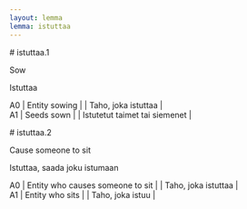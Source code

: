 ```yaml
---
layout: lemma
lemma: istuttaa
---
```


<div class="sense">
# <span class="sensename">istuttaa.1</span>

<span class="description">Sow</span>

<span class="description">Istuttaa</span>

A0 | Entity sowing |   | Taho, joka istuttaa |  
A1 | Seeds sown |   | Istutetut taimet tai siemenet |  

</div>

<div class="sense">
# <span class="sensename">istuttaa.2</span>

<span class="description">Cause someone to sit</span>

<span class="description">Istuttaa, saada joku istumaan</span>

A0 | Entity who causes someone to sit |   | Taho, joka istuttaa |  
A1 | Entity who sits |   | Taho, joka istuu |  

</div>

